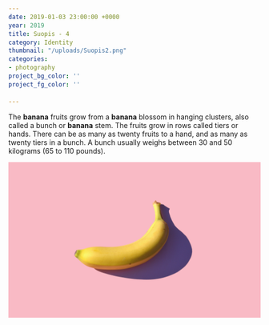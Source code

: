 ```yaml
---
date: 2019-01-03 23:00:00 +0000
year: 2019
title: Suopis - 4
category: Identity
thumbnail: "/uploads/Suopis2.png"
categories:
- photography
project_bg_color: ''
project_fg_color: ''

---
```

The **banana** fruits grow from a **banana** blossom in hanging clusters, also called a bunch or **banana** stem. The fruits grow in rows called tiers or hands. There can be as many as twenty fruits to a hand, and as many as twenty tiers in a bunch. A bunch usually weighs between 30 and 50 kilograms (65 to 110 pounds).

![](/uploads/mike-dorner-173502-unsplash.jpg)